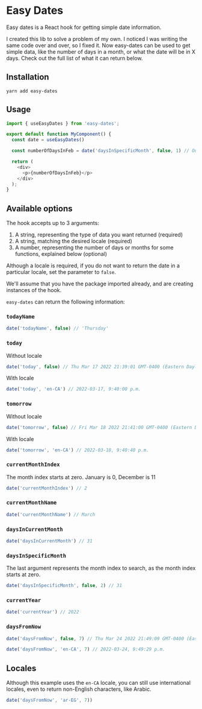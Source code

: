 # Easy Dates
Easy dates is a React hook for getting simple date information. 

I created this lib to solve a problem of my own. I noticed I was writing the same code over and over, so I fixed it. Now easy-dates can be used to get simple data, like the number of days in a month, or what the date will be in X days. Check out the full list of what it can return below.

## Installation
```shell
yarn add easy-dates
```

## Usage
```javascript
import { useEasyDates } from 'easy-dates';

export default function MyComponent() {
  const date = useEasyDates()

  const numberOfDaysInFeb = date('daysInSpecificMonth', false, 1) // Outputs 28

  return (
    <div>
      <p>{numberOfDaysInFeb}</p>
    </div>
  );
}
```

## Available options
The hook accepts up to 3 arguments: 
1. A string, representing the type of data you want returned (required)
2. A string, matching the desired locale (required)
3. A number, representing the number of days or months for some functions, explained below (optional)

Although a locale is required, if you do not want to return the date in a particular locale, set the parameter to `false`.

We'll assume that you have the package imported already, and are creating instances of the hook.

`easy-dates` can return the following information:

### `todayName`
```javascript
date('todayName', false) // 'Thursday'
```

### `today`
Without locale
```javascript
date('today', false) // Thu Mar 17 2022 21:39:01 GMT-0400 (Eastern Daylight Time)
```

With locale
```javascript
date('today', 'en-CA') // 2022-03-17, 9:40:00 p.m.
```

### `tomorrow`
Without locale
```javascript
date('tomorrow', false) // Fri Mar 18 2022 21:41:00 GMT-0400 (Eastern Daylight Time)
```

With locale
```javascript
date('tomorrow', 'en-CA') // 2022-03-18, 9:40:40 p.m.
```

### `currentMonthIndex`
The month index starts at zero. January is 0, December is 11
```javascript
date('currentMonthIndex') // 2
```

### `currentMonthName`
```javascript
date('currentMonthName') // March
```

### `daysInCurrentMonth`
```javascript
date('daysInCurrentMonth') // 31
```

### `daysInSpecificMonth`
The last argument represents the month index to search, as the month index starts at zero. 
```javascript
date('daysInSpecificMonth', false, 2) // 31
```

### `currentYear`
```javascript
date('currentYear') // 2022
```

### `daysFromNow`
```javascript
date('daysFromNow', false, 7) // Thu Mar 24 2022 21:49:09 GMT-0400 (Eastern Daylight Time)
```

```javascript
date('daysFromNow', 'en-CA', 7) // 2022-03-24, 9:49:29 p.m.
```

## Locales
Although this example uses the `en-CA` locale, you can still use international locales, even to return non-English characters, like Arabic.

```javascript
date('daysFromNow', 'ar-EG', 7))
```